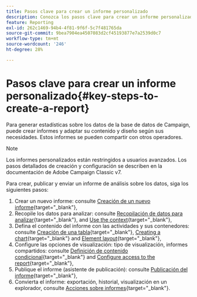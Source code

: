 ```yaml
---
title: Pasos clave para crear un informe personalizado
description: Conozca los pasos clave para crear un informe personalizado
feature: Reporting
exl-id: 262c1469-94b4-4f81-9f6f-5c7f481765da
source-git-commit: 9bea7904ea4507083d2cf45193877e7a2539d0c7
workflow-type: tm+mt
source-wordcount: '246'
ht-degree: 28%

---
```


# Pasos clave para crear un informe personalizado{#key-steps-to-create-a-report}

Para generar estadísticas sobre los datos de la base de datos de Campaign, puede crear informes y adaptar su contenido y diseño según sus necesidades. Estos informes se pueden compartir con otros operadores.

>[!NOTE]
>
>Los informes personalizados están restringidos a usuarios avanzados. Los pasos detallados de creación y configuración se describen en la documentación de Adobe Campaign Classic v7.

Para crear, publicar y enviar un informe de análisis sobre los datos, siga los siguientes pasos:

1. Crear un nuevo informe: consulte [Creación de un nuevo informe](https://experienceleague.adobe.com/docs/campaign-classic/using/reporting/creating-new-reports/creating-a-new-report.html){target="_blank"},
1. Recopile los datos para analizar: consulte [Recopilación de datos para analizar](https://experienceleague.adobe.com/docs/campaign-classic/using/reporting/creating-new-reports/collecting-data-to-analyze.html){target="_blank"}, and [Use the context](https://experienceleague.adobe.com/docs/campaign-classic/using/reporting/creating-new-reports/collecting-data-to-analyze.html){target="_blank"},
1. Defina el contenido del informe con las actividades y sus contenedores: consulte [Creación de una tabla](https://experienceleague.adobe.com/docs/campaign-classic/using/reporting/creating-new-reports/creating-a-table.html){target="_blank"}, [Creating a chart](https://experienceleague.adobe.com/docs/campaign-classic/using/reporting/creating-new-reports/creating-a-chart.html?lang=es){target="_blank"} and [Element layout](https://experienceleague.adobe.com/docs/campaign-classic/using/reporting/creating-new-reports/element-layout.html){target="_blank"},
1. Configure las opciones de visualización: tipo de visualización, informes compartidos: consulte [Definición de contenido condicional](https://experienceleague.adobe.com/docs/campaign-classic/using/reporting/creating-new-reports/defining-a-conditional-content.html){target="_blank"} and [Configure access to the report](https://experienceleague.adobe.com/docs/campaign-classic/using/reporting/creating-new-reports/configuring-access-to-the-report.html){target="_blank"},
1. Publique el informe (asistente de publicación): consulte [Publicación del informe](https://experienceleague.adobe.com/docs/campaign-classic/using/reporting/creating-new-reports/configuring-access-to-the-report.html#publishing-the-report){target="_blank"},
1. Convierta el informe: exportación, historial, visualización en un explorador, consulte [Acciones sobre informes](https://experienceleague.adobe.com/docs/campaign-classic/using/reporting/creating-new-reports/actions-on-reports.html){target="_blank"}.
